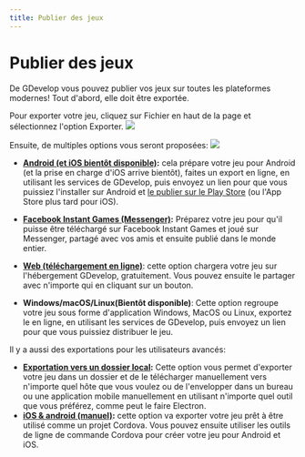 ```yaml
---
title: Publier des jeux
---
```

#  Publier des jeux

De GDevelop vous pouvez publier vos jeux sur toutes les plateformes modernes! Tout d'abord, elle doit être exportée.

Pour exporter votre jeu, cliquez sur Fichier en haut de la page et sélectionnez l'option Exporter.
![](/gdevelop5/file-export-menu.png)

Ensuite, de multiples options vous seront proposées:
![](/gdevelop5/export-options.png)

  * **[Android (et iOS bientôt disponible)](/gdevelop5/publishing/android_and_ios):** cela prépare votre jeu pour Android (et la prise en charge d'iOS arrive bientôt), faites un export en ligne, en utilisant les services de GDevelop, puis envoyez un lien pour que vous puissiez l'installer sur Android et [le publier sur le Play Store](/fr/gdevelop5/publishing/android_and_ios/play-store) (ou l'App Store plus tard pour iOS).

  * **[Facebook Instant Games (Messenger)](/fr/gdevelop5/publishing/publishing-to-facebook-instant-games):​** Préparez votre jeu pour qu'il puisse être téléchargé sur Facebook Instant Games et joué sur Messenger, partagé avec vos amis et ensuite publié dans le monde entier.

  * **[Web (téléchargement en ligne)](/fr/gdevelop5/publishing/web)**: cette option chargera votre jeu sur l'hébergement GDevelop, gratuitement. Vous pouvez ensuite le partager avec n'importe qui en cliquant sur un bouton.

  * **Windows/macOS/Linux(Bientôt disponible)**: Cette option regroupe votre jeu sous forme d'application Windows, MacOS ou Linux, exportez le en ligne, en utilisant les services de GDevelop, puis envoyez un lien pour que vous puissiez distribuer le jeu.

Il y a aussi des exportations pour les utilisateurs avancés:

  * **[Exportation vers un dossier local](/gdevelop5/publishing/html5_game_in_a_local_folder):**  Cette option vous permet d'exporter votre jeu dans un dossier et de le télécharger manuellement vers n'importe quel hôte que vous voulez ou de l'envelopper dans un bureau ou une application mobile manuellement en utilisant n'importe quel outil que vous préférez, comme peut le faire Electron.
  * **[iOS & android (manuel)](/fr/gdevelop5/publishing/android_and_ios_with_cordova):** cette option va exporter votre jeu prêt à être utilisé comme un projet Cordova. Vous pouvez ensuite utiliser les outils de ligne de commande Cordova pour créer votre jeu pour Android et iOS.
